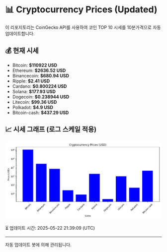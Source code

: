 
# 📊 Cryptocurrency Prices (Updated)

이 리포지토리는 CoinGecko API를 사용하여 코인 TOP 10 시세를 10분가격으로 자동 업데이트합니다.

## 💰 현재 시세
- Bitcoin: **$110922 USD**
- Ethereum: **$2636.52 USD**
- Binancecoin: **$680.94 USD**
- Ripple: **$2.41 USD**
- Cardano: **$0.800224 USD**
- Solana: **$177.93 USD**
- Dogecoin: **$0.238944 USD**
- Litecoin: **$99.36 USD**
- Polkadot: **$4.9 USD**
- Bitcoin-cash: **$437.29 USD**

## 📈 시세 그래프 (로그 스케일 적용)
![Crypto Prices](crypto_prices.png)

⏳ 업데이트 시간: 2025-05-22 21:39:09 (UTC)

---
자동 업데이트 봇에 의해 관리됩니다.
